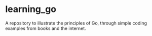 # learning_go

A repository to illustrate the principles of Go, through simple coding examples from books and the internet.
